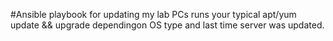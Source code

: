 #Ansible playbook for updating my lab PCs
runs your typical apt/yum update && upgrade dependingon OS type and last time server was updated.

